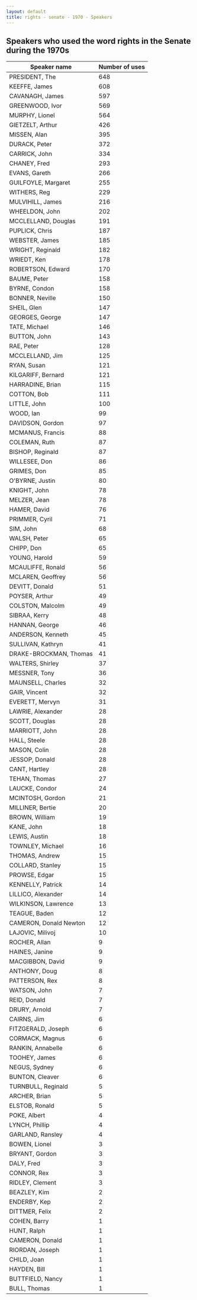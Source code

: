 ```yaml
---
layout: default
title: rights - senate - 1970 - Speakers
---
```

## Speakers who used the word **rights** in the Senate during the 1970s

| Speaker name | Number of uses |
|--------------|----------------|
|PRESIDENT, The|648|
|KEEFFE, James|608|
|CAVANAGH, James|597|
|GREENWOOD, Ivor|569|
|MURPHY, Lionel|564|
|GIETZELT, Arthur|426|
|MISSEN, Alan|395|
|DURACK, Peter|372|
|CARRICK, John|334|
|CHANEY, Fred|293|
|EVANS, Gareth|266|
|GUILFOYLE, Margaret|255|
|WITHERS, Reg|229|
|MULVIHILL, James|216|
|WHEELDON, John|202|
|MCCLELLAND, Douglas|191|
|PUPLICK, Chris|187|
|WEBSTER, James|185|
|WRIGHT, Reginald|182|
|WRIEDT, Ken|178|
|ROBERTSON, Edward|170|
|BAUME, Peter|158|
|BYRNE, Condon|158|
|BONNER, Neville|150|
|SHEIL, Glen|147|
|GEORGES, George|147|
|TATE, Michael|146|
|BUTTON, John|143|
|RAE, Peter|128|
|MCCLELLAND, Jim|125|
|RYAN, Susan|121|
|KILGARIFF, Bernard|121|
|HARRADINE, Brian|115|
|COTTON, Bob|111|
|LITTLE, John|100|
|WOOD, Ian|99|
|DAVIDSON, Gordon|97|
|MCMANUS, Francis|88|
|COLEMAN, Ruth|87|
|BISHOP, Reginald|87|
|WILLESEE, Don|86|
|GRIMES, Don|85|
|O'BYRNE, Justin|80|
|KNIGHT, John|78|
|MELZER, Jean|78|
|HAMER, David|76|
|PRIMMER, Cyril|71|
|SIM, John|68|
|WALSH, Peter|65|
|CHIPP, Don|65|
|YOUNG, Harold|59|
|MCAULIFFE, Ronald|56|
|MCLAREN, Geoffrey|56|
|DEVITT, Donald|51|
|POYSER, Arthur|49|
|COLSTON, Malcolm|49|
|SIBRAA, Kerry|48|
|HANNAN, George|46|
|ANDERSON, Kenneth|45|
|SULLIVAN, Kathryn|41|
|DRAKE-BROCKMAN, Thomas|41|
|WALTERS, Shirley|37|
|MESSNER, Tony|36|
|MAUNSELL, Charles|32|
|GAIR, Vincent|32|
|EVERETT, Mervyn|31|
|LAWRIE, Alexander|28|
|SCOTT, Douglas|28|
|MARRIOTT, John|28|
|HALL, Steele|28|
|MASON, Colin|28|
|JESSOP, Donald|28|
|CANT, Hartley|28|
|TEHAN, Thomas|27|
|LAUCKE, Condor|24|
|MCINTOSH, Gordon|21|
|MILLINER, Bertie|20|
|BROWN, William|19|
|KANE, John|18|
|LEWIS, Austin|18|
|TOWNLEY, Michael|16|
|THOMAS, Andrew|15|
|COLLARD, Stanley|15|
|PROWSE, Edgar|15|
|KENNELLY, Patrick|14|
|LILLICO, Alexander|14|
|WILKINSON, Lawrence|13|
|TEAGUE, Baden|12|
|CAMERON, Donald Newton|12|
|LAJOVIC, Milivoj|10|
|ROCHER, Allan|9|
|HAINES, Janine|9|
|MACGIBBON, David|9|
|ANTHONY, Doug|8|
|PATTERSON, Rex|8|
|WATSON, John|7|
|REID, Donald|7|
|DRURY, Arnold|7|
|CAIRNS, Jim|6|
|FITZGERALD, Joseph|6|
|CORMACK, Magnus|6|
|RANKIN, Annabelle|6|
|TOOHEY, James|6|
|NEGUS, Sydney|6|
|BUNTON, Cleaver|6|
|TURNBULL, Reginald|5|
|ARCHER, Brian|5|
|ELSTOB, Ronald|5|
|POKE, Albert|4|
|LYNCH, Phillip|4|
|GARLAND, Ransley|4|
|BOWEN, Lionel|3|
|BRYANT, Gordon|3|
|DALY, Fred|3|
|CONNOR, Rex|3|
|RIDLEY, Clement|3|
|BEAZLEY, Kim|2|
|ENDERBY, Kep|2|
|DITTMER, Felix|2|
|COHEN, Barry|1|
|HUNT, Ralph|1|
|CAMERON, Donald|1|
|RIORDAN, Joseph|1|
|CHILD, Joan|1|
|HAYDEN, Bill|1|
|BUTTFIELD, Nancy|1|
|BULL, Thomas|1|

